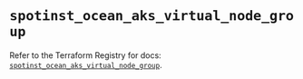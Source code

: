 # `spotinst_ocean_aks_virtual_node_group`

Refer to the Terraform Registry for docs: [`spotinst_ocean_aks_virtual_node_group`](https://registry.terraform.io/providers/spotinst/spotinst/1.171.3/docs/resources/ocean_aks_virtual_node_group).
